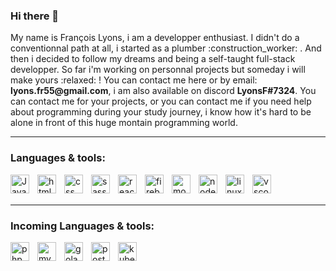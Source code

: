 ### Hi there 👋

<p>My name is François Lyons, i am a developper enthusiast. I didn't do a conventionnal path at all, i started as a plumber :construction_worker: . And then i decided to follow my dreams and being a self-taught full-stack developper. So far i'm working on personnal projects but someday i will make yours :relaxed: ! You can contact me here or by email: <strong>lyons.fr55@gmail.com</strong>, i am also available on discord <strong>LyonsF#7324</strong>. You can contact me for your projects, or you can contact me if you need help about programming during your study journey, i know how it's hard to be alone in front of this huge montain programming world.</p>

---

### Languages & tools:

<img align="left" alt="Javascript" width="30px" style="padding-right: 10px;" src="https://cdn.jsdelivr.net/gh/devicons/devicon/icons/javascript/javascript-original.svg" />
<img align="left" alt="html" width="30px" style="padding-right: 10px;" src="https://cdn.jsdelivr.net/gh/devicons/devicon/icons/html5/html5-original.svg" />
<img align="left" alt="css" width="30px" style="padding-right: 10px;" src="https://cdn.jsdelivr.net/gh/devicons/devicon/icons/css3/css3-original.svg" />
<img align="left" alt="sass" width="30px" style="padding-right: 10px;" src="https://cdn.jsdelivr.net/gh/devicons/devicon/icons/sass/sass-original.svg" />
<img align="left" alt="react" width="30px" style="padding-right: 10px;" src="https://cdn.jsdelivr.net/gh/devicons/devicon/icons/react/react-original-wordmark.svg" />
<img align="left" alt="firebase" width="30px" style="padding-right: 10px;" src="https://cdn.jsdelivr.net/gh/devicons/devicon/icons/firebase/firebase-plain.svg" />
<img align="left" alt="mongodb" width="30px" style="padding-right: 10px;" src="https://cdn.jsdelivr.net/gh/devicons/devicon/icons/mongodb/mongodb-plain-wordmark.svg" />
<img align="left" alt="nodejs" width="30px" style="padding-right: 10px;" src="https://cdn.jsdelivr.net/gh/devicons/devicon/icons/nodejs/nodejs-original-wordmark.svg" />
<img align="left" alt="linux" width="30px" style="padding-right: 10px;" src="https://cdn.jsdelivr.net/gh/devicons/devicon/icons/linux/linux-original.svg" />
<img align="left" alt="vscode" width="30px" style="padding-right: 10px;" src="https://cdn.jsdelivr.net/gh/devicons/devicon/icons/vscode/vscode-original.svg" />

<br />
<br />

---

### Incoming Languages & tools:

<img align="left" alt="php" width="30px" style="padding-right: 10px;" src="https://cdn.jsdelivr.net/gh/devicons/devicon/icons/php/php-original.svg" />
<img align="left" alt="mysql" width="30px" style="padding-right: 10px;" src="https://cdn.jsdelivr.net/gh/devicons/devicon/icons/mysql/mysql-original-wordmark.svg" />
<img align="left" alt="golang" width="30px" style="padding-right: 10px;" src="https://cdn.jsdelivr.net/gh/devicons/devicon/icons/go/go-original.svg" />
<img align="left" alt="postgres" width="30px" style="padding-right: 10px;" src="https://cdn.jsdelivr.net/gh/devicons/devicon/icons/postgresql/postgresql-original-wordmark.svg" />
<img align="left" alt="kubernetes" width="30px" style="padding-right: 10px;" src="https://cdn.jsdelivr.net/gh/devicons/devicon/icons/kubernetes/kubernetes-plain-wordmark.svg" />
